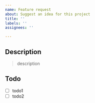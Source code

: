 ```yaml
---
name: Feature request
about: Suggest an idea for this project
title: ''
labels: ''
assignees: ''

---
```


## Description

> description



## Todo

- [ ] todo1
- [ ] todo2
